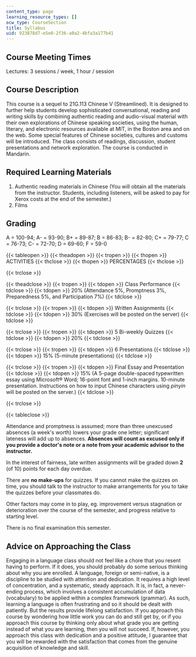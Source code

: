```yaml
---
content_type: page
learning_resource_types: []
ocw_type: CourseSection
title: Syllabus
uid: 923878d7-e5e0-2f36-a0a2-4bfa3a177b41
---
```


Course Meeting Times
--------------------

Lectures: 3 sessions / week, 1 hour / session

Course Description
------------------

This course is a sequel to 21G.113 Chinese V (Streamlined). It is designed to further help students develop sophisticated conversational, reading and writing skills by combining authentic reading and audio-visual material with their own explorations of Chinese speaking societies, using the human, literary, and electronic resources available at MIT, in the Boston area and on the web. Some special features of Chinese societies, cultures and customs will be introduced. The class consists of readings, discussion, student presentations and network exploration. The course is conducted in Mandarin.

Required Learning Materials
---------------------------

1.  Authentic reading materials in Chinese (You will obtain all the materials from the instructor. Students, including listeners, will be asked to pay for Xerox costs at the end of the semester.)
2.  Films

Grading
-------

A = 100-94; A- = 93-90; B+ = 89-87; B = 86-83; B- = 82-80; C+ = 79-77; C = 76-73; C- = 72-70; D = 69-60; F = 59-0

{{< tableopen >}}
{{< theadopen >}}
{{< tropen >}}
{{< thopen >}}
ACTIVITIES
{{< thclose >}}
{{< thopen >}}
PERCENTAGES
{{< thclose >}}

{{< trclose >}}

{{< theadclose >}}
{{< tropen >}}
{{< tdopen >}}
Class Performance
{{< tdclose >}}
{{< tdopen >}}
20% (Attendance 5%, Promptness 3%, Preparedness 5%, and Participation 7%)
{{< tdclose >}}

{{< trclose >}}
{{< tropen >}}
{{< tdopen >}}
Written Assignments
{{< tdclose >}}
{{< tdopen >}}
30% (Exercises will be posted on the server)
{{< tdclose >}}

{{< trclose >}}
{{< tropen >}}
{{< tdopen >}}
5 Bi-weekly Quizzes
{{< tdclose >}}
{{< tdopen >}}
20%
{{< tdclose >}}

{{< trclose >}}
{{< tropen >}}
{{< tdopen >}}
6 Presentations
{{< tdclose >}}
{{< tdopen >}}
15% (5-minute presentations)
{{< tdclose >}}

{{< trclose >}}
{{< tropen >}}
{{< tdopen >}}
Final Essay and Presentation
{{< tdclose >}}
{{< tdopen >}}
15% (A 5-page double-spaced typewritten essay using Microsoft® Word; 16-point font and 1-inch margins. 10-minute presentation. Instructions on how to input Chinese characters using _pinyin_ will be posted on the server.)
{{< tdclose >}}

{{< trclose >}}

{{< tableclose >}}

Attendance and promptness is assumed; more than three unexcused absences (a week's worth) lowers your grade one letter; significant lateness will add up to absences. **Absences will count as excused only if you provide a doctor's note or a note from your academic advisor to the instructor.**

In the interest of fairness, late written assignments will be graded down **2** (of 10) points for each day overdue.

There are **no make-ups** for quizzes. If you cannot make the quizzes on time, you should talk to the instructor to make arrangements for you to take the quizzes before your classmates do.

Other factors may come in to play, eg. improvement versus stagnation or deterioration over the course of the semester, and progress relative to starting level.

There is no final examination this semester.

Advice on Approaching the Class
-------------------------------

Engaging in a language class should not feel like a chore that you resent having to perform. If it does, you should probably do some serious thinking about why you are enrolled. A language, foreign or semi-native, is a discipline to be studied with attention and dedication. It requires a high level of concentration, and a systematic, steady approach. It is, in fact, a never-ending process, which involves a consistent accumulation of data (vocabulary) to be applied within a complex framework (grammar). As such, learning a language is often frustrating and so it should be dealt with patiently. But the results provide lifelong satisfaction. If you approach this course by wondering how little work you can do and still get by, or if you approach this course by thinking only about what grade you are getting instead of what you are learning, then you will not succeed. If, however, you approach this class with dedication and a positive attitude, I guarantee that you will be rewarded with the satisfaction that comes from the genuine acquisition of knowledge and skill.
